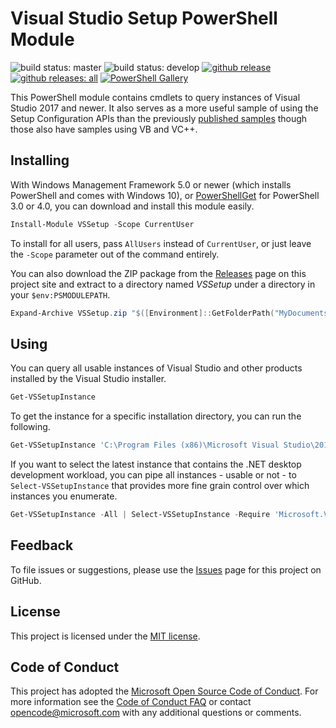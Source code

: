 Visual Studio Setup PowerShell Module
=====================================

![build status: master](https://devdiv.visualstudio.com/DevDiv/_apis/build/status/Setup/Setup-VSSetup.PowerShell-CI?branchName=master&label=master)
![build status: develop](https://devdiv.visualstudio.com/DevDiv/_apis/build/status/Setup/Setup-VSSetup.PowerShell-CI?branchName=develop&label=develop)
[![github release](https://img.shields.io/github/release/Microsoft/VSSetup.PowerShell.svg?logo=github&logoColor=white)](https://github.com/Microsoft/VSSetup.PowerShell/releases/latest)
[![github releases: all](https://img.shields.io/github/downloads/Microsoft/VSSetup.PowerShell/total.svg?logo=github&logoColor=white&label=github)](https://github.com/Microsoft/VSSetup.PowerShell/releases)
[![PowerShell Gallery](https://img.shields.io/powershellgallery/dt/VSSetup.svg?logo=powershell&logoColor=white&label=gallery)](https://powershellgallery.com/packages/VSSetup)

This PowerShell module contains cmdlets to query instances of Visual Studio 2017 and newer. It also serves as a more useful sample of using the Setup Configuration APIs than the previously [published samples][samples] though those also have samples using VB and VC++.

## Installing

With Windows Management Framework 5.0 or newer (which installs PowerShell and comes with Windows 10), or [PowerShellGet][psget] for PowerShell 3.0 or 4.0, you can download and install this module easily.

```powershell
Install-Module VSSetup -Scope CurrentUser
```

To install for all users, pass `AllUsers` instead of `CurrentUser`, or just leave the `-Scope` parameter out of the command entirely.

You can also download the ZIP package from the [Releases][releases] page on this project site and extract to a directory named _VSSetup_ under a directory in your `$env:PSMODULEPATH`.

```powershell
Expand-Archive VSSetup.zip "$([Environment]::GetFolderPath("MyDocuments"))\WindowsPowerShell\Modules\VSSetup"
```

## Using

You can query all usable instances of Visual Studio and other products installed by the Visual Studio installer.

```powershell
Get-VSSetupInstance
```

To get the instance for a specific installation directory, you can run the following.

```powershell
Get-VSSetupInstance 'C:\Program Files (x86)\Microsoft Visual Studio\2017\Community'
```

If you want to select the latest instance that contains the .NET desktop development workload, you can pipe all instances - usable or not - to `Select-VSSetupInstance` that provides more fine grain control over which instances you enumerate.

```powershell
Get-VSSetupInstance -All | Select-VSSetupInstance -Require 'Microsoft.VisualStudio.Workload.ManagedDesktop' -Latest
```

## Feedback

To file issues or suggestions, please use the [Issues][issues] page for this project on GitHub.

## License

This project is licensed under the [MIT license](LICENSE.txt).

## Code of Conduct

This project has adopted the [Microsoft Open Source Code of Conduct](https://opensource.microsoft.com/codeofconduct/). For more information see the [Code of Conduct FAQ](https://opensource.microsoft.com/codeofconduct/faq/) or contact [opencode@microsoft.com](mailto:opencode@microsoft.com) with any additional questions or comments.

  [issues]: https://github.com/Microsoft/vssetup.powershell/issues
  [psget]: http://go.microsoft.com/fwlink/?LinkID=746217
  [releases]: https://github.com/Microsoft/vssetup.powershell/releases
  [samples]: https://aka.ms/setup/configuration/samples
